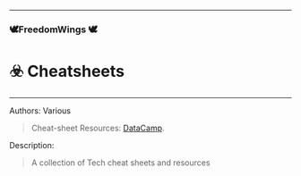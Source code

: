 __________________
### 🕊FreedomWings 🕊  
# ☣️ Cheatsheets
__________________
Authors: Various  
> Cheat-sheet Resources: [DataCamp](https://www.datacamp.com/cheat-sheet).

Description:
> A collection of Tech cheat sheets and resources
